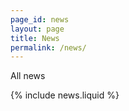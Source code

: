 ```yaml
---
page_id: news
layout: page
title: News
permalink: /news/
---
```


All news

{% include news.liquid %}
